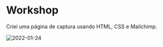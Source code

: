 # Workshop
 Criei uma página de captura usando HTML, CSS e Mailchimp.
 
![2022-01-24](https://user-images.githubusercontent.com/79033956/150778318-3f7e4aa5-67ed-4b51-9c9f-45b292cfc568.png)
